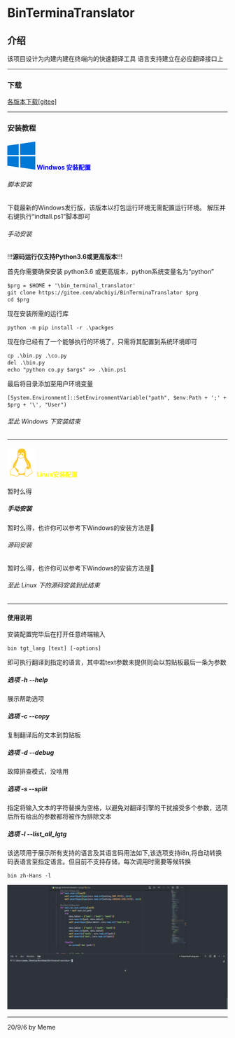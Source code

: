 # BinTerminaTranslator

## 介绍

该项目设计为内建内建在终端内的快速翻译工具
语言支持建立在必应翻译接口上

---

### 下载

[各版本下载[gitee]][1]

---

### 安装教程

#### ![Gi](/media/SVG/windows.svg "Windwos") <font color='blue'>Windwos 安装配置</font>

###### 脚本安装

下载最新的Windows发行版，该版本以打包运行环境无需配置运行环境。
解压并右键执行“indtall.ps1”脚本即可

###### 手动安装

!!!**源码运行仅支持Python3.6或更高版本**!!!

首先你需要确保安装 python3.6 或更高版本，python系统变量名为“python”

    $prg = $HOME + '\bin_terminal_translator'
    git clone https://gitee.com/abchiyi/BinTerminaTranslator $prg
    cd $prg

现在安装所需的运行库

    python -m pip install -r .\packges

现在你已经有了一个能够执行的环境了，只需将其配置到系统环境即可

    cp .\bin.py .\co.py
    del .\bin.py
    echo "python co.py $args" >> .\bin.ps1

最后将目录添加至用户环境变量

    [System.Environment]::SetEnvironmentVariable("path", $env:Path + ';' + $prg + '\', "User")

###### 至此 Windows 下安装结束

---

#### ![linux](/media/SVG/linux.svg "Linux") <font color='Yellow'>Linux安装配置</font>

暂时么得

##### 手动安装

暂时么得，也许你可以参考下Windows的安装方法是🤔

###### 源码安装

暂时么得，也许你可以参考下Windows的安装方法是🤔

###### 至此 Linux 下的源码安装到此结束

---
#### 使用说明
安装配置完毕后在打开任意终端输入

    bin tgt_lang [text] [-options]
即可执行翻译到指定的语言，其中若text参数未提供则会以剪贴板最后一条为参数

##### 选项 -h --help

展示帮助选项

##### 选项 -c --copy
复制翻译后的文本到剪贴板

##### 选项 -d --debug
故障排查模式，没啥用

##### 选项 -s --split
指定将输入文本的字符替换为空格，以避免对翻译引擎的干扰接受多个参数，选项后所有给出的参数都将被作为排除文本

##### 选项 -l --list_all_lgtg
该选项用于展示所有支持的语言及其语言码用法如下,该选项支持i8n,将自动转换码表语言至指定语言。但目前不支持存储，每次调用时需要等候转换

    bin zh-Hans -l
![tgt loading](/media/gif/tgt_loading_zh.gif "转换至码表解释至目标语言")

[1]:https://gitee.com/abchiyi/BinTerminaTranslator/releases

---

20/9/6 by Meme

